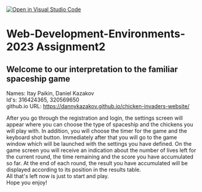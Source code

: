 [![Open in Visual Studio Code](https://classroom.github.com/assets/open-in-vscode-718a45dd9cf7e7f842a935f5ebbe5719a5e09af4491e668f4dbf3b35d5cca122.svg)](https://classroom.github.com/online_ide?assignment_repo_id=11025627&assignment_repo_type=AssignmentRepo)

# **Web-Development-Environments-2023 Assignment2**
## Welcome to our interpretation to the familiar spaceship game ##
Names: Itay Paikin, Daniel Kazakov<br/>
Id's: 316424365, 320569650<br/>
github.io URL: https://dannykazakov.github.io/chicken-invaders-website/

After you go through the registration and login, the settings screen will appear
where you can choose the type of spaceship and the chickens you will play with.
In addition, you will choose the timer for the game and the keyboard shot button. Immediately after that 
you will go to the game window which will be launched with the settings you have defined.
On the game screen you will receive an indication about the number of lives left for the current round, the time remaining and the score you have accumulated so far. At the end of each round, the result you have accumulated will be displayed according to its position in the results table.
<br>
All that's left now is just to start and play.
<br>
Hope you enjoy!
